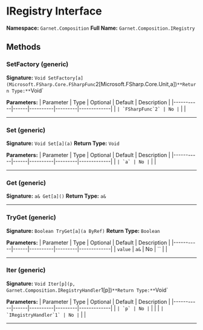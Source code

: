 # IRegistry Interface

**Namespace:** `Garnet.Composition`
**Full Name:** `Garnet.Composition.IRegistry`

## Methods

### SetFactory (generic)

**Signature:** `Void SetFactory[a](Microsoft.FSharp.Core.FSharpFunc`2[Microsoft.FSharp.Core.Unit,a])`
**Return Type:** `Void`

**Parameters:**
| Parameter | Type | Optional | Default | Description |
|-----------|------|----------|---------|-------------|
| `` | `FSharpFunc`2` | No | `` |  |

---

### Set (generic)

**Signature:** `Void Set[a](a)`
**Return Type:** `Void`

**Parameters:**
| Parameter | Type | Optional | Default | Description |
|-----------|------|----------|---------|-------------|
| `` | `a` | No | `` |  |

---

### Get (generic)

**Signature:** `a& Get[a]()`
**Return Type:** `a&`

---

### TryGet (generic)

**Signature:** `Boolean TryGet[a](a ByRef)`
**Return Type:** `Boolean`

**Parameters:**
| Parameter | Type | Optional | Default | Description |
|-----------|------|----------|---------|-------------|
| `value` | `a&` | No | `` |  |

---

### Iter (generic)

**Signature:** `Void Iter[p](p, Garnet.Composition.IRegistryHandler`1[p])`
**Return Type:** `Void`

**Parameters:**
| Parameter | Type | Optional | Default | Description |
|-----------|------|----------|---------|-------------|
| `` | `p` | No | `` |  |
| `` | `IRegistryHandler`1` | No | `` |  |

---